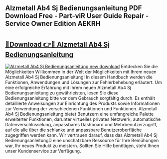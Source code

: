 ## Alzmetall Ab4 Sj Bedienungsanleitung PDF Download Free - Part-viR User Guide Repair - Service Owner Edition AEKRH

# <h2><a href="http://df2h01.blite.top/?on=Alzmetall+Ab4+Sj+Bedienungsanleitung">🔗Download 👉🔴 Alzmetall Ab4 Sj Bedienungsanleitung</a></h2>

[![Alzmetall Ab4 Sj Bedienungsanleitung new download](https://i.imgur.com/lujVjoI.png)](http://df2h01.blite.top/?on=Alzmetall+Ab4+Sj+Bedienungsanleitung)
Entdecken Sie die Möglichkeiten Willkommen in der Welt der Möglichkeiten mit Ihrem neuen Alzmetall Ab4 Sj Bedienungsanleitung! In diesem Handbuch werden die Funktionen, Anwendungen und Lösungen zur Fehlerbehebung erläutert. Um eine erfolgreiche Erfahrung mit Ihrem neuen Alzmetall Ab4 Sj Bedienungsanleitung zu gewährleisten, lesen Sie diese Bedienungsanleitung bitte vor dem Gebrauch sorgfältig durch. Es enthält detaillierte Anweisungen zur Einrichtung des Produkts sowie Informationen zur Verwendung der verschiedenen Funktionen und Funktionen. Alzmetall Ab4 Sj Bedienungsanleitung bietet Benutzern eine umfangreiche Palette erweiterter Funktionen, darunter virtuelles privates Netzwerk, automatische Datenverschlüsselung, anpassbares Dashboard und Mehrbenutzerzugriff, auf die alle über die schlanke und anpassbare Benutzeroberfläche zugegriffen werden kann. Wir vertrauen darauf, dass das Alzmetall Ab4 Sj BedienungsanleitungD eine unschätzbare Ressource für Ihre Bemühungen war, Ihr neues Produkt zu meistern. Sollten Sie Hilfe benötigen, steht Ihnen unser Kundenservice zur Verfügung.
